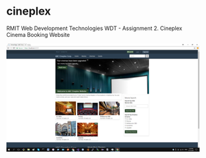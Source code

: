 # cineplex
RMIT Web Development Technologies WDT - Assignment 2. Cineplex Cinema Booking Website

![Screenshot](cineplex.png)
